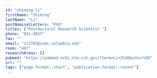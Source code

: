 ```yaml
---
id: "zhiming-li"
firstName: "Zhiming"
lastName: "Li"
postNominalLetters: "PhD"
titles: ["Postdoctoral Research Scientist "]
phone: "851-4937"
fax: ""
email: "zl2783@cumc.columbia.edu"
room: "407"
researchAreas: []
pubmed: "https://pubmed.ncbi.nlm.nih.gov/?term=Li+Z%5BAuthor%5D"
url: ""
tags: ["page-format::short", "publication-format::recent"]
---
```

